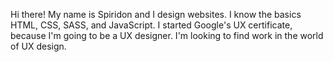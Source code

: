 Hi there! My name is Spiridon and I design websites. I know the basics HTML, CSS, SASS, and JavaScript. I started Google's UX certificate, because I'm going to be a UX designer. I'm looking to find work in the world of UX design.
